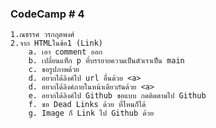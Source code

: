 ### CodeCamp # 4
    1.ณธรรศ วรกฤตพงศ์
    2.จาก HTMLในข้อ1 (Link)
        a. เอา comment ออก
        b. เปลี่ยนแท็ก p ที่บรรยายความเป็นตัวเราเป็น main
        c. ขอรูปภาพด้วย
        d. อยากได้ลิงค์ไป url อื่นด้วย <a>
        d. อยากได้ลิงค์ภายในหน้าเดียวกันด้วย <a>
        e. อยากได้ลิงค์ไป Github ขอแบบ กดติดตามไป Github
        f. ขอ Dead Links ด้วย ที่ไหนก็ได้
        g. Image ก็ Link ไป Github ด้วย
